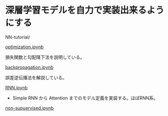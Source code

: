 # 深層学習モデルを自力で実装出来るようにする

NN-tutorial/

[optimization.ipynb](https://github.com/Tonoyama/Keras-Study/blob/master/NN-tutorial/optimization.ipynb)

損失関数と勾配降下法を説明している。

[backpropagation.ipynb](https://github.com/Tonoyama/Keras-Study/blob/master/NN-tutorial/backpropagation.ipynb)

誤差逆伝播法を解説している。

[RNN.ipynb](https://github.com/Tonoyama/Keras-Study/blob/master/NN-tutorial/RNN.ipynb)

- Simple RNN から Attention までのモデル定義を実装する。ほぼRNN系。

[non-supuervised.ipynb](https://github.com/Tonoyama/Keras-Study/blob/master/non-supervised.ipynb)